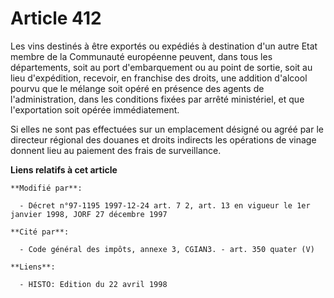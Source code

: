 # Article 412

Les vins destinés à être exportés ou expédiés à destination d'un autre Etat membre de la Communauté européenne peuvent, dans
tous les départements, soit au port d'embarquement ou au point de sortie, soit au lieu d'expédition, recevoir, en franchise
des droits, une addition d'alcool pourvu que le mélange soit opéré en présence des agents de l'administration, dans les
conditions fixées par arrêté ministériel, et que l'exportation soit opérée immédiatement.

Si elles ne sont pas effectuées sur un emplacement désigné ou agréé par le directeur régional des douanes et droits indirects
les opérations de vinage donnent lieu au paiement des frais de surveillance.

**Liens relatifs à cet article**

	**Modifié par**:

	  - Décret n°97-1195 1997-12-24 art. 7 2, art. 13 en vigueur le 1er janvier 1998, JORF 27 décembre 1997

	**Cité par**:

	  - Code général des impôts, annexe 3, CGIAN3. - art. 350 quater (V)

	**Liens**:

	  - HISTO: Edition du 22 avril 1998
